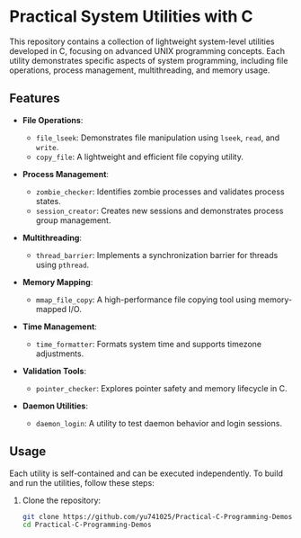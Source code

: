 # Practical System Utilities with C

This repository contains a collection of lightweight system-level utilities developed in C, focusing on advanced UNIX programming concepts. Each utility demonstrates specific aspects of system programming, including file operations, process management, multithreading, and memory usage.

## Features

- **File Operations**:
  - `file_lseek`: Demonstrates file manipulation using `lseek`, `read`, and `write`.
  - `copy_file`: A lightweight and efficient file copying utility.

- **Process Management**:
  - `zombie_checker`: Identifies zombie processes and validates process states.
  - `session_creator`: Creates new sessions and demonstrates process group management.

- **Multithreading**:
  - `thread_barrier`: Implements a synchronization barrier for threads using `pthread`.

- **Memory Mapping**:
  - `mmap_file_copy`: A high-performance file copying tool using memory-mapped I/O.

- **Time Management**:
  - `time_formatter`: Formats system time and supports timezone adjustments.

- **Validation Tools**:
  - `pointer_checker`: Explores pointer safety and memory lifecycle in C.

- **Daemon Utilities**:
  - `daemon_login`: A utility to test daemon behavior and login sessions.

## Usage

Each utility is self-contained and can be executed independently. To build and run the utilities, follow these steps:

1. Clone the repository:
   ```bash
   git clone https://github.com/yu741025/Practical-C-Programming-Demos.git
   cd Practical-C-Programming-Demos
